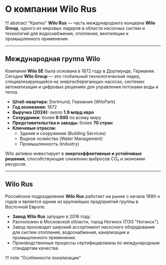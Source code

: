 # О компании Wilo Rus

!!! abstract "Кратко"
    **Wilo Rus** — часть международного концерна **Wilo Group**, одного из мировых лидеров в области насосных систем и технологий для водоснабжения, отопления, вентиляции и промышленного применения.

---

## Международная группа Wilo

Компания **Wilo SE** была основана в 1872 году в Дортмунде, Германия.  
Сегодня **Wilo Group** — это глобальный технологический лидер, специализирующийся на энергосберегающих насосах, системах автоматизации и цифровых решениях для управления потоками воды и тепла.

- **Штаб-квартира:** Dortmund, Германия (WiloPark)
- **Год основания:** 1872  
- **Выручка (2024):** около **1.9 млрд евро**  
- **Сотрудники:** более **9 000** по всему миру  
- **Представительства и заводы:** более **70 стран**  
- **Ключевые отрасли:**  
  - Здания и сооружения (Building Services)  
  - Водное хозяйство (Water Management)  
  - Промышленность (Industry)

Wilo активно инвестирует в **энергоэффективные и устойчивые решения**, способствующие снижению выбросов CO₂ и экономии ресурсов.

---

## Wilo Rus

Российское подразделение **Wilo Rus** работает на рынке с начала 1990-х годов и является одним из крупнейших предприятий группы в Восточной Европе.

- **Завод Wilo Rus** запущен в 2016 году.  
- Расположен в Московской области, город Ногинск (ПЭЗ "Ногинск").  
- Завод производит широкий ассортимент насосного оборудования для систем отопления, водоснабжения, канализации и промышленного применения.  
- Производственные процессы сертифицированы по международным стандартам качества.  

!!! note "Особенности локализации"
